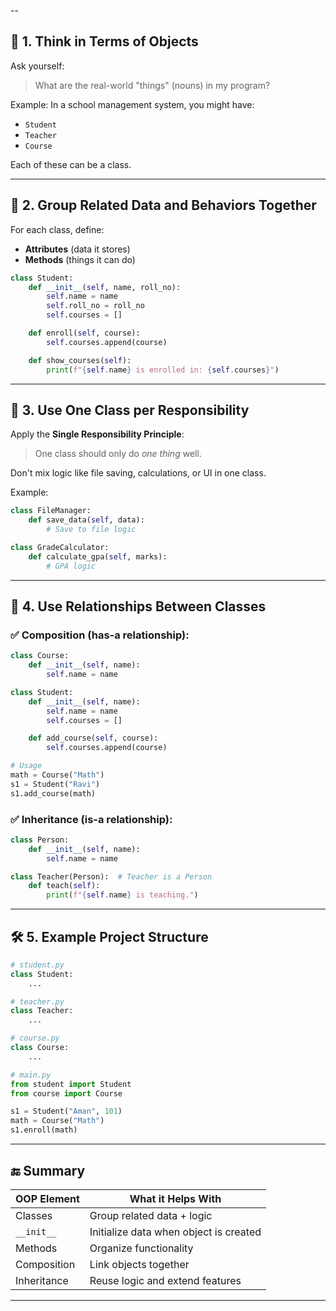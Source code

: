 --

## 🧱 1. **Think in Terms of Objects**

Ask yourself:
> What are the real-world "things" (nouns) in my program?

Example: In a school management system, you might have:
- `Student`
- `Teacher`
- `Course`

Each of these can be a class.

---

## 🧠 2. **Group Related Data and Behaviors Together**

For each class, define:
- **Attributes** (data it stores)
- **Methods** (things it can do)

```python
class Student:
    def __init__(self, name, roll_no):
        self.name = name
        self.roll_no = roll_no
        self.courses = []

    def enroll(self, course):
        self.courses.append(course)

    def show_courses(self):
        print(f"{self.name} is enrolled in: {self.courses}")
```

---

## 🧩 3. **Use One Class per Responsibility**

Apply the **Single Responsibility Principle**:
> One class should only do *one thing* well.

Don't mix logic like file saving, calculations, or UI in one class.

Example:
```python
class FileManager:
    def save_data(self, data):
        # Save to file logic

class GradeCalculator:
    def calculate_gpa(self, marks):
        # GPA logic
```

---

## 🧬 4. **Use Relationships Between Classes**

### ✅ Composition (has-a relationship):
```python
class Course:
    def __init__(self, name):
        self.name = name

class Student:
    def __init__(self, name):
        self.name = name
        self.courses = []

    def add_course(self, course):
        self.courses.append(course)

# Usage
math = Course("Math")
s1 = Student("Ravi")
s1.add_course(math)
```

### ✅ Inheritance (is-a relationship):
```python
class Person:
    def __init__(self, name):
        self.name = name

class Teacher(Person):  # Teacher is a Person
    def teach(self):
        print(f"{self.name} is teaching.")
```

---

## 🛠️ 5. **Example Project Structure**

```python
# student.py
class Student:
    ...

# teacher.py
class Teacher:
    ...

# course.py
class Course:
    ...

# main.py
from student import Student
from course import Course

s1 = Student("Aman", 101)
math = Course("Math")
s1.enroll(math)
```

---

## 🔚 Summary

| OOP Element       | What it Helps With                           |
|-------------------|----------------------------------------------|
| Classes           | Group related data + logic                   |
| `__init__`        | Initialize data when object is created       |
| Methods           | Organize functionality                       |
| Composition       | Link objects together                        |
| Inheritance       | Reuse logic and extend features              |

---
